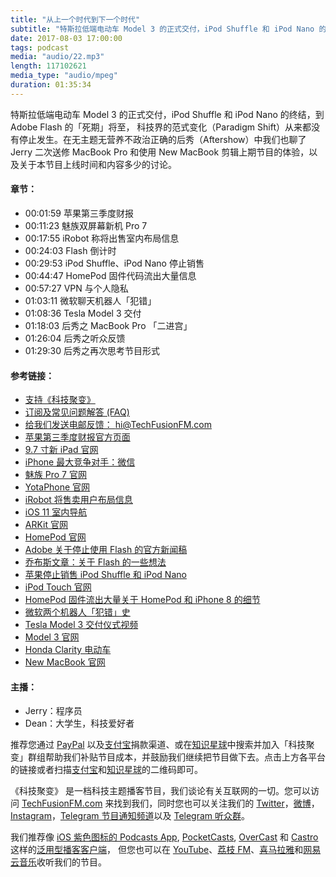 ```yaml
---
title: "从上一个时代到下一个时代"
subtitle: "特斯拉低端电动车 Model 3 的正式交付，iPod Shuffle 和 iPod Nano 的终结，到 Adobe Flash 的「死期」将至， 科技界的范式变化（Paradigm Shift）从来都没有停止发生。在无主题无营养不政治正确的后秀（Aftershow）中我们也聊了 Jerry 二次送修 MacBook Pro 和使用 New MacBook 剪辑上期节目的体验，以及关于本节目上线时间和内容多少的讨论。"
date: 2017-08-03 17:00:00
tags: podcast
media: "audio/22.mp3"
length: 117102621 
media_type: "audio/mpeg"
duration: 01:35:34
---
```


特斯拉低端电动车 Model 3 的正式交付，iPod Shuffle 和 iPod Nano 的终结，到 Adobe Flash 的「死期」将至， 科技界的范式变化（Paradigm Shift）从来都没有停止发生。在无主题无营养不政治正确的后秀（Aftershow）中我们也聊了 Jerry 二次送修 MacBook Pro 和使用 New MacBook 剪辑上期节目的体验，以及关于本节目上线时间和内容多少的讨论。

#### 章节：

- 00:01:59 苹果第三季度财报
- 00:11:23 魅族双屏幕新机 Pro 7 
- 00:17:55 iRobot 称将出售室内布局信息 
- 00:24:03 Flash 倒计时
- 00:29:53 iPod Shuffle、iPod Nano 停止销售
- 00:44:47 HomePod 固件代码流出大量信息
- 00:57:27 VPN 与个人隐私
- 01:03:11 微软聊天机器人「犯错」
- 01:08:36 Tesla Model 3 交付
- 01:18:03 后秀之 MacBook Pro 「二进宫」
- 01:26:04 后秀之听众反馈
- 01:29:30 后秀之再次思考节目形式

#### 参考链接：

- [支持《科技聚变》](https://techfusionfm.com/donate/)
- [订阅及常见问题解答 (FAQ)](https://techfusionfm.com/faq/)
- [给我们发送电邮反馈： hi@TechFusionFM.com](mailto:hi@techfusionfm.com)
- [苹果第三季度财报官方页面](https://www.apple.com/newsroom/2017/08/apple-reports-third-quarter-results/)
- [9.7 寸新 iPad 官网](https://www.apple.com/ipad-9.7/)
- [iPhone 最大竞争对手：微信](http://www.foxbusiness.com/features/2017/07/30/iphones-toughest-rival-in-china-is-wechat-messaging-app.html)
- [魅族 Pro 7 官网](https://www.meizu.com/pro7/)
- [YotaPhone 官网](https://yotaphone.com)
- [iRobot 将售卖用户布局信息](http://techcrunch.cn/2017/07/26/irobots-ceo-defends-roomba-home-mapping-as-privacy-concerns-arise/)
- [iOS 11 室内导航](https://www.macrumors.com/2017/06/22/apple-maps-indoor-maps-ios-11/)
- [ARKit 官网](https://developer.apple.com/arkit/)
- [HomePod 官网](https://www.apple.com/homepod/)
- [Adobe 关于停止使用 Flash 的官方新闻稿](https://blogs.adobe.com/conversations/2017/07/adobe-flash-update.html)
- [乔布斯文章：关于 Flash 的一些想法](https://www.apple.com/hotnews/thoughts-on-flash/)
- [苹果停止销售 iPod Shuffle 和 iPod Nano](http://www.businessinsider.com/apple-kills-off-ipod-nano-ipod-shuffle-2017-7)
- [iPod Touch 官网](https://www.apple.com/cn/ipod-touch/)
- [HomePod 固件流出大量关于 HomePod 和 iPhone 8 的细节](https://512pixels.net/2017/07/sts-iphone-someone-is-having-a-bad-day-at-apple/)
- [微软两个机器人「犯错」史](https://www.sohu.com/a/161440478_413980)
- [Tesla Model 3 交付仪式视频](https://vimeo.com/161138986)
- [Model 3 官网](https://www.tesla.cn/model3)
- [Honda Clarity 电动车](https://electrek.co/2017/06/11/honda-clarity-ev-details-89-mile-range-lease-only-269mo-available-augustseptember-doa/)
- [New MacBook 官网](https://www.apple.com/cn/macbook/)


#### 主播：

- Jerry：程序员
- Dean：大学生，科技爱好者

推荐您通过 [PayPal](https://paypal.me/techfusionfm/5) 以及[支付宝](HTTPS://QR.ALIPAY.COM/FKX09288AJOENI0MVZXM12)捐款渠道、或在[知识星球](https://www.xiaomiquan.com)中搜索并加入「科技聚变」群组帮助我们补贴节目成本，并鼓励我们继续把节目做下去。点击上方各平台的链接或者扫描[支付宝](https://techfusionfm.com/images/QR.JPG)和[知识星球](https://t.zsxq.com/IEmEM3f)的二维码即可。

《科技聚变》 是一档科技主题播客节目，我们谈论有关互联网的一切。您可以访问 [TechFusionFM.com](https://TechFusionFM.com) 来找到我们，同时您也可以关注我们的 [Twitter](http://twitter.com/TechFusionFM)，[微博](http://weibo.com/TechFusionFM)，[Instagram](http://instagram.com/TechFusionFM)，[Telegram 节目通知频道](https://t.me/TechFusionFM)以及 [Telegram 听众群](https://t.me/TechFusionChat)。

我们推荐像 [iOS 紫色图标的 Podcasts App](https://itunes.apple.com/cn/podcast/id1202658654), [PocketCasts](http://pca.st/podcast/28fcd200-cc7c-0134-10da-25324e2a541d), [OverCast](https://overcast.fm) 和 [Castro](http://supertop.co/castro/) 这样的[泛用型播客客户端](https://techfusionfm.com/faq/)， 但您也可以在 [YouTube](https://www.youtube.com/channel/UC6uvHf21Tjm5lepw6P2Ki-Q)、[荔枝 FM](https://www.lizhi.fm/1494013/)、[喜马拉雅](http://www.ximalaya.com/72456289/album/6648521)和[网易云音乐](http://music.163.com/#/djradio?id=347498120)收听我们的节目。
